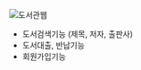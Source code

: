
![도서관웹](https://github.com/Yang-Seungjae/JSPservlet/assets/126847856/9e9e6a34-e162-4d5b-b492-62369f1b7005)

- 도서검색기능 (제목, 저자, 출판사)
- 도서대출, 반납기능
- 회원가입기능
